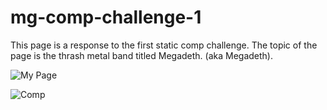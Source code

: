 # mg-comp-challenge-1
This page is a response to the first static comp challenge.  The topic of the page is the thrash metal band titled Megadeth. (aka Megadeth).

![My Page](http://github.com/mngatewood/mg-comp-challenge-1/images/myPage.png)

![Comp](http://github.com/mngatewood/mg-comp-challenge-1/images/comp.png)

